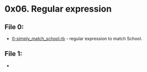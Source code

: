 # 0x06. Regular expression

## File 0:
* [0-simply_match_school.rb](./0-simply_match_school.rb) - regular expression to match School.

## File 1:
* []()